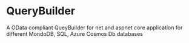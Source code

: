# QueryBuilder
A OData compliant QueyBuilder for net and aspnet core application for different MondoDB, SQL, Azure Cosmos Db databases
